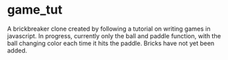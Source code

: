 # game_tut
A brickbreaker clone created by following a tutorial on writing games in javascript.
In progress, currently only the ball and paddle function, with the ball changing color each time it hits the paddle.
Bricks have not yet been added.
